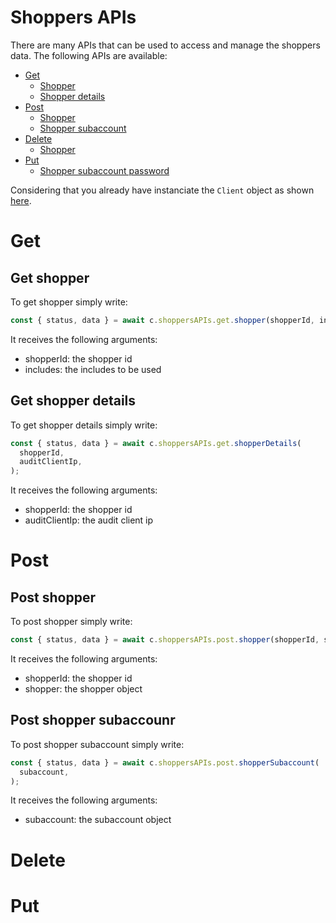 # Shoppers APIs

There are many APIs that can be used to access and manage the shoppers data. The following APIs are available:

- [Get](#get)
  - [Shopper](#get-shopper)
  - [Shopper details](#get-shopper-details)
- [Post](#post)
  - [Shopper](#post-shopper)
  - [Shopper subaccount](#post-shopper-subaccount)
- [Delete](#delete)
  - [Shopper](#delete-shopper)
- [Put](#put)
  - [Shopper subaccount password](#put-shopper-subaccount-password)

Considering that you already have instanciate the `Client` object as shown [here](./INSTANCIATE_CLIENT_CLASS.md).

# Get

## Get shopper

To get shopper simply write:

```js
const { status, data } = await c.shoppersAPIs.get.shopper(shopperId, includes);
```

It receives the following arguments:

- shopperId: the shopper id
- includes: the includes to be used

## Get shopper details

To get shopper details simply write:

```js
const { status, data } = await c.shoppersAPIs.get.shopperDetails(
  shopperId,
  auditClientIp,
);
```

It receives the following arguments:

- shopperId: the shopper id
- auditClientIp: the audit client ip

# Post

## Post shopper

To post shopper simply write:

```js
const { status, data } = await c.shoppersAPIs.post.shopper(shopperId, shopper);
```

It receives the following arguments:

- shopperId: the shopper id
- shopper: the shopper object

## Post shopper subaccounr

To post shopper subaccount simply write:

```js
const { status, data } = await c.shoppersAPIs.post.shopperSubaccount(
  subaccount,
);
```

It receives the following arguments:

- subaccount: the subaccount object

# Delete

# Put
